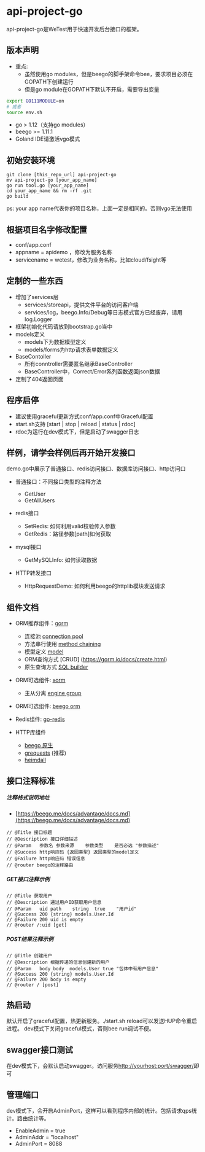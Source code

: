 # api-project-go
api-project-go是WeTest用于快速开发后台接口的框架。

## 版本声明

* 重点:
    * 虽然使用go modules，但是beego的脚手架命令bee，要求项目必须在GOPATH下创建运行
    * 但是go module在GOPATH下默认不开启，需要导出变量
```bash
export GO111MODULE=on
# 或者
source env.sh
```

* go > 1.12（支持go modules）
* beego >= 1.11.1 
* Goland IDE请激活vgo模式 

## 初始安装环境
```shell
git clone [this_repo_url] api-project-go
mv api-project-go [your_app_name]
go run tool.go [your_app_name]
cd your_app_name && rm -rf .git
go build
```
ps: your app name代表你的项目名称，上面一定是相同的。否则vgo无法使用

## 根据项目名字修改配置
* conf/app.conf
* appname = apidemo ，修改为服务名称
* servicename = wetest，修改为业务名称，比如cloud/fsight等


## 定制的一些东西

* 增加了services层
    * services/storeapi，提供文件平台的访问客户端
    * services/log，beego.Info/Debug等日志模式官方已经废弃，请用log.Logger
* 框架初始化代码请放到bootstrap.go当中
* models定义
    * models下为数据模型定义
    * models/forms为http请求表单数据定义
* BaseContoller
    * 所有conntroller需要匿名继承BaseController
    * BaseController中，Correct/Error系列函数返回json数据
* 定制了404返回页面

## 程序启停

* 建议使用graceful更新方式conf/app.conf中Graceful配置
* start.sh支持 [start | stop | reload | status | rdoc]
* rdoc为运行在dev模式下，但是启动了swagger日志

## 样例，请学会样例后再开始开发接口
demo.go中展示了普通接口、redis访问接口、数据库访问接口、http访问口

* 普通接口：不同接口类型的注释方法
    * GetUser
    * GetAllUsers
* redis接口
    * SetRedis: 如何利用valid校验传入参数
    * GetRedis：路径参数[path]如何获取

* mysql接口
    * GetMySQLInfo: 如何读取数据

* HTTP转发接口
    * HttpRequestDemo: 如何利用beego的httplib模块发送请求    

## 组件文档
* ORM推荐组件：[gorm](https://gorm.io/docs/)
    * 连接池 [connection pool](https://gorm.io/docs/generic_interface.html)
    * 方法串行使用 [method chaining](https://gorm.io/docs/method_chaining.html)
    * 模型定义 [model](https://gorm.io/docs/models.html)
    * ORM查询方式 [CRUD] (https://gorm.io/docs/create.html)
    * 原生查询方式 [SQL builder](https://gorm.io/docs/sql_builder.html)
    
* ORM可选组件: [xorm](https://xorm.io/zh/)
    * 主从分离 [engine group](https://github.com/go-xorm/xorm)

* ORM可选组件: [beego orm](https://beego.me/docs/mvc/model/orm.md)

* Redis组件: [go-redis](https://github.com/go-redis/redis)

* HTTP库组件
    * [beego 原生](https://github.com/astaxie/beego/tree/develop/httplib)
    * [grequests](https://github.com/levigross/grequests) (推荐)
    * [heimdall](https://github.com/gojek/heimdall)

## 接口注释标准

##### 注释格式说明地址
* [https://beego.me/docs/advantage/docs.md](https://beego.me/docs/advantage/docs.md)

```swagger
// @Title 接口标题
// @Description 接口详细描述
// @Param	参数名	参数来源	参数类型	是否必选 "参数描述"
// @Success http响应码 {返回类型} 返回类型的model定义
// @Failure http响应码 错误信息
// @router beego的注释路由
```

##### GET接口注释示例

```swagger
// @Title 获取用户
// @Description 通过用户ID获取用户信息
// @Param	uid	path	string	true	"用户id"
// @Success 200 {string} models.User.Id
// @Failure 200 uid is empty
// @router /:uid [get]
```

##### POST结果注释示例

```swagger
// @Title 创建用户
// @Description 根据传递的信息创建新的用户
// @Param   body body  models.User true "包体中有用户信息"
// @Success 200 {string} models.User.Id
// @Failure 200 body is empty
// @router / [post]
```


## 热启动

默认开启了graceful配置，热更新服务。./start.sh reload可以发送HUP命令重启进程。
dev模式下关闭graceful模式，否则bee run调试不便。

## swagger接口测试

在dev模式下，会默认启动swagger。访问服务[http://yourhost:port/swagger/](http://yourhost:port/swagger/)即可

## 管理端口

dev模式下，会开启AdminPort，这样可以看到程序内部的统计。包括请求qps统计。路由统计等。
* EnableAdmin = true
* AdminAddr = "localhost"
* AdminPort = 8088